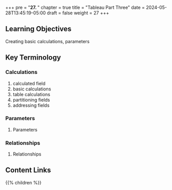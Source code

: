 +++
pre = "<b>27. </b>"
chapter = true
title = "Tableau Part Three"
date = 2024-05-28T13:45:19-05:00
draft = false
weight = 27
+++

## Learning Objectives

Creating basic calculations, parameters

## Key Terminology

### Calculations
1. calculated field
1. basic calculations
1. table calculations
1. partitioning fields
1. addressing fields

### Parameters
1. Parameters

### Relationships
1. Relationships

## Content Links

{{% children %}}


